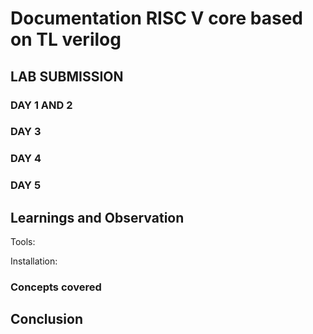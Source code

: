 # Documentation  RISC V core based on TL verilog 

## LAB SUBMISSION

### DAY 1 AND 2



### DAY 3

### DAY 4

### DAY 5

## Learnings and Observation
Tools:

Installation:

### Concepts covered


## Conclusion
